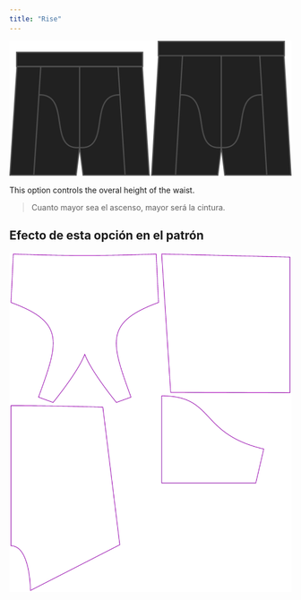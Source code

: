 ```yaml
---
title: "Rise"
---
```


![The rise option on Bruce](./rise.svg)

This option controls the overal height of the waist.

> Cuanto mayor sea el ascenso, mayor será la cintura.

## Efecto de esta opción en el patrón

![This image shows the effect of this option by superimposing several variants that have a different value for this option](bruce_rise_sample.svg "Effect of this option on the pattern")
